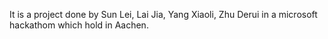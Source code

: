 It is a project done by Sun Lei, Lai Jia, Yang Xiaoli, Zhu Derui in a microsoft hackathom which hold in Aachen.

